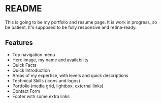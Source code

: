 # README

This is going to be my portfolio and resume page. It is work in progress, so be patient. It's supposed to be fully responsive and retina-ready. 

## Features

* Top navigation menu
* Hero image, my name and availability
* Quick Facts
* Quick Introduction
* Areas of my expertise, with levels and quick descriptions
* Technical Skills (icons and logos)
* Portfolio (media grid, lightbox, external links)
* Contact Form
* Footer with some extra links